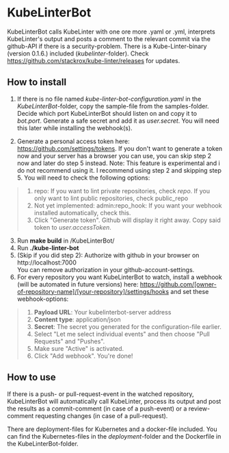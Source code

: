 # KubeLinterBot

KubeLinterBot calls KubeLinter with one ore more .yaml or .yml, interprets KubeLinter's output and posts a comment to the relevant commit via the github-API if there is a security-problem. There is a Kube-Linter-binary (version 0.1.6.) included (_kubelinter_-folder). Check https://github.com/stackrox/kube-linter/releases for updates.

## How to install
1. If there is no file named _kube-linter-bot-configuration.yaml_ in the _KubeLinterBot_-folder, copy the sample-file from the samples-folder.
Decide which port KubeLinterBot should listen on and copy it to _bot.port_.
Generate a safe secret and add it as _user.secret_. You will need this later while installing the webhook(s).

2. Generate a personal access token here: https://github.com/settings/tokens. If you don't want to generate a token now and your server has a browser you can use, you can skip step 2 now and later do step 5 instead. Note: This feature is experimental and i do not recommend using it. I recommend using step 2 and skipping step 5.
You will need to check the following options:
>1. repo: If you want to lint private repositories, check _repo_. If you only want to lint public repositories, check public_repo
>2. Not yet implemented: admin:repo_hook: If you want your webhook installed automatically, check this.
>3. Click "Generate token". Github will display it right away. Copy said token to _user.accessToken_. 

3. Run **make build** in /KubeLinterBot/
4. Run **./kube-linter-bot**
5. (Skip if you did step 2): Authorize with github in your browser on http://localhost:7000  
You can remove authorization in your github-account-settings.
6. For every repository you want KubeLinterBot to watch, install a webhook (will be automated in future versions) here:
https://github.com/[owner-of-repository-name]/[your-repository]/settings/hooks
and set these webhook-options:
>1. **Payload URL**: Your kubelinterbot-server address
>2. **Content type**: application/json
>3. **Secret**: The secret you generated for the configuration-file earlier.
>4. Select "Let me select individual events" and then choose "Pull Requests" and "Pushes".
>5. Make sure "Active" is activated. 
>6. Click "Add webhook". You're done!

## How to use
If there is a push- or pull-request-event in the watched repository, KubeLinterBot will automatically call KubeLinter, process its output and post the results as a commit-comment (in case of a push-event) or a review-comment requesting changes (in case of a pull-request). 

There are deployment-files for Kubernetes and a docker-file included. You can find the Kubernetes-files in the _deployment_-folder and the Dockerfile in the KubeLinterBot-folder.
